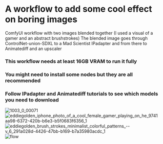 # A workflow to add some cool effect on boring images
ComfyUI workflow with two images blended together (I used a visual of a gamer and an abstract brushstrokes)
The blended image goes through ControlNet-union-SDXL to a Mad Scientist IPadapter and from there to Animatediff and an upscaler
### This workflow needs at least 16GB VRAM to run it fully
### You might need to install some nodes but they are all recommended
### Follow IPadapter and Animatediff tutorials to see which models you need to download


![1003_0_00071](https://github.com/user-attachments/assets/2b740534-4929-4eb8-b360-2ff8dc932854)
![eddiegolden_iphone_photo_of_a_cool_female_gamer_playing_on_he_9741aa98-6372-420b-b6e3-b5f0683f6356_1](https://github.com/user-attachments/assets/2ba48fb8-ec6e-4a81-871a-f0da1fdb462f)
![eddiegolden_brush_strokes_minimalist_colorful_patterns_--v_6_291a028d-4426-47bb-b169-b7a35980acdc_1](https://github.com/user-attachments/assets/870e34b1-52de-4a62-a5c0-2a2522a27967)
![flow](https://github.com/user-attachments/assets/2cb51fc2-d25f-4dcf-bdef-d9a3c4a508aa)
